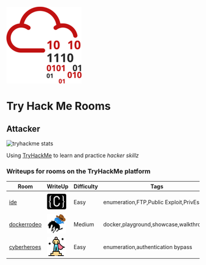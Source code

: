 ![THM_Rooms](imgs/tryhackmelogo.png)
# Try Hack Me Rooms

## Attacker
![tryhackme stats](https://tryhackme-badges.s3.amazonaws.com/PhroggDev.png)

 Using [TryHackMe](https://tryhackme.com) to learn and practice *hacker skillz*

### Writeups for rooms on the TryHackMe platform  
| Room | WriteUp | Difficulty | Tags |  
| ---- | ------- | ---------- | ---- |
| [ide](https://tryhackme.com/room/ide) | [![ide room logo](/imgs/ide_room_logo-50x50.png)](ide/README.md) | Easy | enumeration,FTP,Public Exploit,PrivEsc |
| [dockerrodeo](https://tryhackme.com/room/dockerrodeo) | [![The Docker Rodeo](imgs/dockerrodeo_room_logo-50x50.png)](dockerrodeo/README.md) | Medium | docker,playground,showcase,walkthrough |
| [cyberheroes](https://tryhackme.com/room/cyberheroes) | [![CyberHeroes](/imgs/cyberheroes_room_logo-50x50.png)](cyberheroes/README.md) | Easy | enumeration,authentication bypass |
